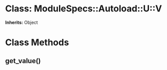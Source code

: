 # Class: ModuleSpecs::Autoload::U::V
**Inherits:** Object
    



# Class Methods
## get_value() [](#method-c-get_value)

